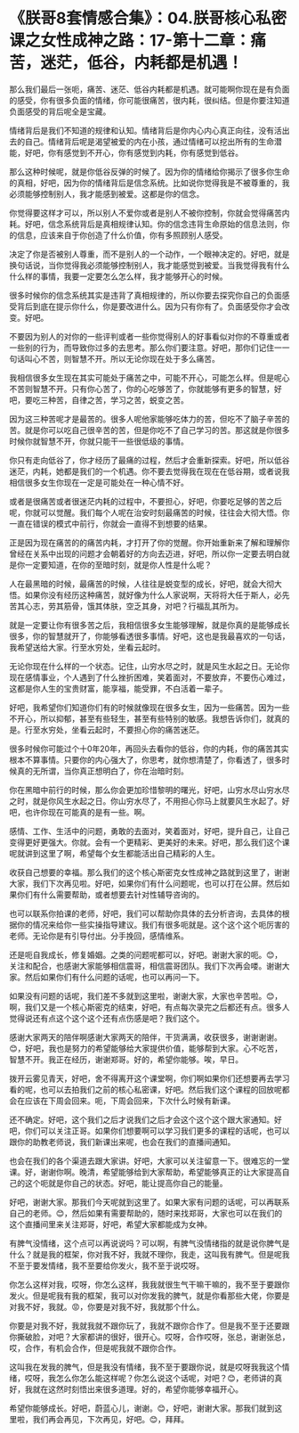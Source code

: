 # 《朕哥8套情感合集》：04.朕哥核心私密课之女性成神之路：17-第十二章：痛苦，迷茫，低谷，内耗都是机遇！

那么我们最后一张呃，痛苦、迷茫、低谷内耗都是机遇。就可能啊你现在是有负面的感受，你有很多负面的情绪，你可能很痛苦，很内耗，很纠结。但是你要注知道负面感受的背后呢全是宝藏。

情绪背后是我们不知道的规律和认知。情绪背后是你内心内心真正向往，没有活出去的自己。情绪背后呢是渴望被爱的内在小孩，通过情绪可以挖出所有的生命潜能，好吧，你有感觉到不开心，你有感觉到内耗，你有感觉到低谷。

那么这种时候呢，就是你低谷反弹的时候了。因为你的情绪给你揭示了很多你生命的真相，好吧，因为你的情绪背后是信念系统。比如说你觉得我是不被尊重的，我必须能够控制别人，我才能感到被爱。这都是你的信念。

你觉得要这样才可以，所以别人不爱你或者是别人不被你控制，你就会觉得痛苦内耗。好吧，信念系统背后是真相规律认知。你的信念违背生命原始的信息法则，你的信息，应该来自于你创造了什么价值，你有多照顾别人感受。

决定了你是否被别人尊重，而不是别人的一个动作，一个眼神决定的。好吧，就是换句话说，当你觉得我必须能够控制别人，我才能感觉到被爱。当我觉得我有什么什么样的事情，我要一定要怎么怎么样，我才能够开心的时候。

很多时候你的信念系统其实是违背了真相规律的，所以你要去探究你自己的负面感受背后到底在提示你什么，你是要改进什么。因为只有你有了。负面感受你才会改变。好吧。

不要因为别人的对你的一些评判或者一些你觉得别人的好事看似对你的不尊重或者一些别的行为，而导致你过多的去思考。那么你们要注意。好吧，那你们记住一一句话叫心不苦，则智慧不开。所以无论你现在处于多么痛苦。

我相信很多女生现在其实可能处于痛苦之中，可能不开心，可能怎么样。但是呢心不苦则智慧不开。只有你心苦了，你的心吃够苦了，你就能够有更多的智慧，好吧，要吃三种苦，自律之苦，学习之苦，蜕变之苦。

因为这三种苦呢才是最苦的。很多人呢他家能够吃体力的苦，但吃不了脑子辛苦的苦。就是你可以吃自己很辛苦的苦，但是你吃不了自己学习的苦。那这就是你很多时候你就智慧不开，你就只能干一些很低级的事情。

你只有走向低谷了，你才经历了最痛的过程，然后才会重新探索。好吧，所以低谷迷茫，内耗，她都是我们的一个机遇。你不要去觉得我在现在在低谷期，或者说我相信很多女生你现在一定是可能处在一种心情不好。

或者是很痛苦或者很迷茫内耗的过程中，不要担心，好吧，你要吃足够的苦之后呢，你就可以觉醒。我们每个人呢在治安时刻最痛苦的时候，往往会大彻大悟。你一直在错误的模式中前行，你就会一直得不到想要的结果。

正是因为现在痛苦的的痛苦内耗，才打开了你的觉醒。你开始重新来了解和理解你曾经在关系中出现的问题才会朝着好的方向去迈进，好吧，所以你一定要去明白就是你一定要知道，在你的至暗时刻，就是你人性是什么呢？

人在最黑暗的时候，最痛苦的时候，人往往是蜕变型的成长，好吧，就会大彻大悟。如果你没有经历这种痛苦，就好像为什么人家说啊，天将将大任于斯人，必先苦其心志，劳其筋骨，饿其体肤，空乏其身，对吧？行福乱其所为。

就是一定要让你有很多苦之后，我相信很多女生能够理解，就是你真的是能够成长很多，你的智慧就开了，你能够看透很多事情。好吧，这也是我最喜欢的一句话，我希望送给大家。行至水穷处，坐看云起时。

无论你现在什么样的一个状态。记住，山穷水尽之时，就是风生水起之日。无论你现在感情事业，个人遇到了什么挫折困难，笑着面对，不要放弃，不要伤心难过，这都是你人生的宝贵财富，能享福，能受罪，不白活着一辈子。

好吧，我希望你们知道你们有的时候就像现在很多女生，因为一些痛苦。因为一些不开心，所以抑郁，甚至有些轻生，甚至有些特别的敏感。我想告诉你们，就真的是。行至水穷处，坐看云起时，不要担心你的痛苦迷茫。

很多时候你可能过个十0年20年，再回头去看你的低谷，你的内耗，你的痛苦其实根本不算事情。只要你的内心强大了，你思考，就你想清楚了，你看透了，很多时候真的无所谓，当你真正想明白了，你在治暗时刻。

你在黑暗中前行的时候，那么你会更加珍惜黎明的曙光，好吧，山穷水尽山穷水尽之时，就是你风生水起之日。你山穷水尽了，不用担心你马上就要风生水起了。好吧，也许你现在可能真的是有一些。啊。

感情、工作、生活中的问题，勇敢的去面对，笑着面对，好吧，提升自己，让自己变得更好更强大。你就。会有一个更精彩、更美好的未来。好吧，那么我们这个课呢就讲到这里了啊，希望每个女生都能活出自己精彩的人生。

收获自己想要的幸福。那么我们的这个核心斯密克女性成神之路就到这里了，谢谢大家，我们下次再见啦。好吧，如果你们有什么问题呢，也可以打在公屏。然后如果你们有什么需要帮助，或者想要去针对性辅导咨询的。

也可以联系你拍课的老师，好吧，我们可以帮助你具体的去分析咨询，去具体的根据你的情况来给你一些实操指导建议。我们有很多呃就是。这个这个这个呃厉害的老师。无论你是有引导付出。分手挽回，感情维系。

还是呃自我成长，修复婚姻。之类的问题呢都可以，好吧。谢谢大家的呃。😊，关注和配合，也感谢大家能够相信震哥，相信震哥团队。我们下次再会喽。谢谢大家。然后如果你们有什么问题的话呢，也可以再问一下。

如果没有问题的话呢，我们差不多就到这里啦，谢谢大家，大家也辛苦啦。😊，啊，我们又是一个核心斯密克的结束，好吧，有点每次录完之后都还有点。很多人觉得说还有点这个这个这个还有点伤感是吧？我们这个。

感谢大家两天的陪伴啊感谢大家两天的陪伴，干货满满，收获很多，谢谢谢谢。😊，好吧，我也是努力的希望能够给大家提供价值，能够帮到大家。心不吃苦，智慧不开。我正在经历，谢谢郑哥。好的，希望你能够。唉，早日。

拨开云雾见青天，好吧，舍不得离开这个课堂啊，你们啊如果你们还想要再去学习看的呢，也可以去拍我们之前的核心私密课，好吧。然后我们这个课程的回放呢都会在应该在下周会回来。呃，下周会回来，下次什么时候有新课。

还不确定。好吧，这个我们之后才说我们之后才会这个这个这个跟大家通知。好吧，你们可以关注正哥。如果你们想要啊可以学习我们更多的课程的话呢，也可以跟你的助教老师说，我们新课出来呢，也会在我们的直播间通知。

也会在我们的各个渠道去跟大家讲。好吧，大家可以关注留意一下。很难忘的一堂课。好，谢谢你啊。晚清，希望能够给到大家帮助，希望能够真正的让大家提高自己的这个呃就是你自己的状态。好吧，能让提高你自己的能量。

好吧，谢谢大家。那我们今天呢就到这里了。如果大家有问题的话呢，可以再联系自己的老师。😊，然后如果有需要帮助的，随时来找郑哥，大家也可以在我们的这个直播间里来关注郑哥，好吧，希望大家都能成为女神。

有脾气没情绪，这个点可以再说说吗？可以啊，有脾气没情绪指的就是说你脾气是什么？就是我的框架，你对我不好，我就不理你，我走，这叫我有脾气。但是呢我不至于要发情绪，我不至要给你发火，我不至于说哎呀。

你怎么这样对我，哎呀，你怎么这样，我我就很生气干嘛干嘛的，我不至于要跟你发火。但是呢我有我的框架，我可以对你发我的脾气，就是你看那些大佬，你要是对我不好，我就。😡，你要是对我不好，我就那个什么。

你要是对我不好，我就我就不跟你玩了，我就不跟你合作了。但是我不至于还要跟你撕破脸，对吧？大家都讲的很好，很开心。哎呀，合作哎呀，张总，谢谢张总，哎，合作，有机会合作，但是呢我就不跟你合作。

这叫我在发我的脾气，但是我没有情绪，我不至于要跟你说，就是哎呀我我这个情绪，哎呀，我怎么你怎么能这样呢？你怎么说这个话呢，对吧？😊，老师讲的真好，我就在这然时刻悟出来很多道理。好的，希望你能够幸福开心。

希望你能够成长。好吧，蔚蓝心儿，谢谢。😊，好吧，谢谢大家。那我们就到这里啦，我们再会再见，下次再见，好吧。😊，拜拜。

